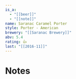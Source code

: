 ```yaml
---
is_a:
  - "[[beer]]"
  - "[[note]]"
name: Saranac Caramel Porter
style: Porter - American
brewery: "[[Saranac Brewery]]"
abv: 5.4
rating: 👍
last: "[[2016-11]]"
---
```

# Notes

